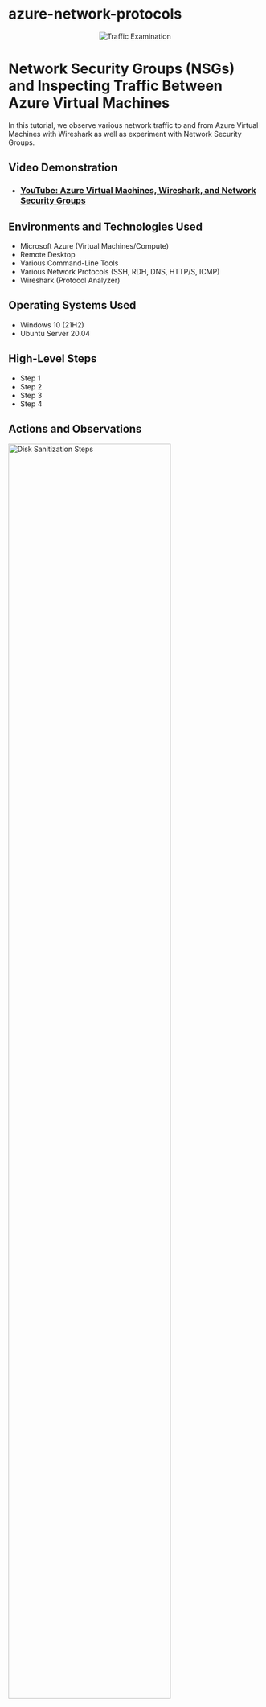 # azure-network-protocols
<p align="center">
<img src="https://i.imgur.com/Ua7udoS.png" alt="Traffic Examination"/>
</p>

<h1>Network Security Groups (NSGs) and Inspecting Traffic Between Azure Virtual Machines</h1>
In this tutorial, we observe various network traffic to and from Azure Virtual Machines with Wireshark as well as experiment with Network Security Groups. <br />


<h2>Video Demonstration</h2>

- ### [YouTube: Azure Virtual Machines, Wireshark, and Network Security Groups](https://www.youtube.com)

<h2>Environments and Technologies Used</h2>

- Microsoft Azure (Virtual Machines/Compute)
- Remote Desktop
- Various Command-Line Tools
- Various Network Protocols (SSH, RDH, DNS, HTTP/S, ICMP)
- Wireshark (Protocol Analyzer)

<h2>Operating Systems Used </h2>

- Windows 10 (21H2)
- Ubuntu Server 20.04

<h2>High-Level Steps</h2>

- Step 1
- Step 2
- Step 3
- Step 4

<h2>Actions and Observations</h2>

<p>
<img src="https://i.imgur.com/PwiUsXS.png" height="80%" width="80%" alt="Disk Sanitization Steps"/>
</p>
<p>
Filtering Live Traffic On The Virtual Machine
</p>
<br />

<p>
<img src="https://i.imgur.com/jpe5IwB.png" height="80%" width="80%" alt="Disk Sanitization Steps"/>
</p>
<p>
Using PowerShell To Ping Another VM And Analyze The ICMP Traffic With Wireshark.
</p>
<br />

<p>
<img src="https://i.imgur.com/RScsiTs.png" height="80%" width="80%" alt="Disk Sanitization Steps"/>
</p>
<p>
Update NSG Settings For VM2 In Azure
</p>
<br />
